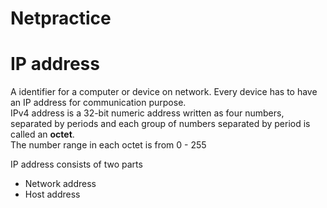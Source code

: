 # Netpractice
# IP address
A identifier for a computer or device on network. Every device has to have an IP address for communication purpose. <br>
IPv4 address is a 32-bit numeric address written as four numbers, separated by periods and each group of numbers separated by period is called an **octet**. <br>
The number range in each octet is from 0 - 255 <br>

IP address consists of two parts
+ Network address
+ Host address

